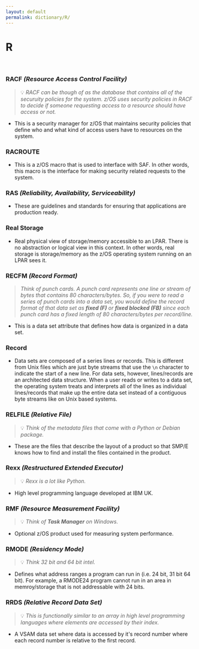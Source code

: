 ```yaml
---
layout: default
permalink: dictionary/R/
---
```


# R

&nbsp;

### RACF *(Resource Access Control Facility)*
> 💡 _RACF can be though of as the database that contains all of the securuity policies for the system. z/OS uses security policies in RACF to decide if someone requesting access to a resource should have access or not._

* This is a security manager for z/OS that maintains security policies that define who and what kind of access users have to resources on the system.

### RACROUTE
* This is a z/OS macro that is used to interface with SAF. In other words, this macro is the interface for making security related requests to the system.

### RAS *(Reliability, Availability, Serviceability)*
* These are guidelines and standards for ensuring that applications are production ready.

### Real Storage
* Real physical view of storage/memory accessible to an LPAR. There is no abstraction or logical view in this context. In other words, real storage is storage/memory as the z/OS operating system running on an LPAR sees it.

### RECFM *(Record Format)*
> _Think of punch cards. A punch card represents one line or stream of bytes that contains 80 characters/bytes. So, if you were to read a series of punch cards into a data set, you would define the record format of that data set as **fixed (F)** or **fixed blocked (FB)** since each punch card has a fixed length of 80 characters/bytes per record/line._

* This is a data set attribute that defines how data is organized in a data set.

### Record
* Data sets are composed of a series lines or records. This is different from Unix files which are just byte streams that use the `\n` character to indicate the start of a new line. For data sets, however, lines/records are an architected data structure. When a user reads or writes to a data set, the operating system treats and interprets all of the lines as individual lines/records that make up the entire data set instead of a contiguous byte streams like on Unix based systems.

### RELFILE *(Relative File)*
> 💡 _Think of the metadata files that come with a Python or Debian package._

* These are the files that describe the layout of a product so that SMP/E knows how to find and install the files contained in the product.

### Rexx *(Restructured Extended Executor)*
> 💡 _Rexx is a lot like Python._

* High level programming language developed at IBM UK.

### RMF *(Resource Measurement Facility)*
> 💡 _Think of **Task Manager** on Windows._

* Optional z/OS product used for measuring system performance.

### RMODE *(Residency Mode)*
> 💡 _Think 32 bit and 64 bit intel._

* Defines what address ranges a program can run in (i.e. 24 bit, 31 bit 64 bit). For example, a RMODE24 program cannot run in an area in memroy/storage that is not addressable with 24 bits.

### RRDS *(Relative Record Data Set)*
> 💡 _This is functionally similar to an array in high level programming languages where elements are accessed by their index._

* A VSAM data set where data is accessed by it's record number where each record number is relative to the first record.
